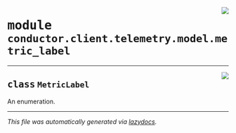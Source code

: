 <!-- markdownlint-disable -->

<a href="../src/conductor/client/telemetry/model/metric_label.py#L0"><img align="right" style="float:right;" src="https://img.shields.io/badge/-source-cccccc?style=flat-square"></a>

# <kbd>module</kbd> `conductor.client.telemetry.model.metric_label`






---

<a href="../src/conductor/client/telemetry/model/metric_label.py#L4"><img align="right" style="float:right;" src="https://img.shields.io/badge/-source-cccccc?style=flat-square"></a>

## <kbd>class</kbd> `MetricLabel`
An enumeration. 







---

_This file was automatically generated via [lazydocs](https://github.com/ml-tooling/lazydocs)._
